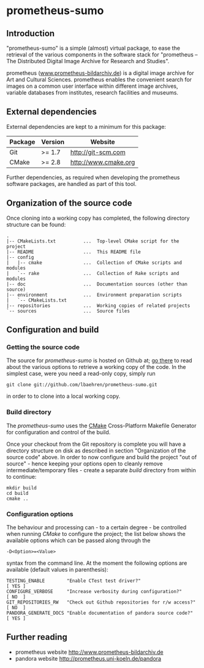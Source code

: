# prometheus-sumo


## Introduction

"prometheus-sumo" is a simple (almost) virtual package, to ease the retrieval of
the various components in the software stack for "prometheus – The Distributed
Digital Image Archive for Research and Studies".

prometheus (www.prometheus-bildarchiv.de) is a digital image archive for Art and
Cultural Sciences. prometheus enables the convenient search for images on a
common user interface within different image archives, variable databases from
institutes, research facilities and museums.


## External dependencies

External dependencies are kept to a minimum for this package:

| Package | Version | Website              |
|---------|---------|----------------------|
| Git     | >= 1.7  | http://git-scm.com   |
| CMake   | >= 2.8  | http://www.cmake.org |

Further dependencies, as required when developing the prometheus software
packages, are handled as part of this tool.


## Organization of the source code

Once cloning into a working copy has completed, the following directory structure
can be found:

    .
    |-- CMakeLists.txt          ...  Top-level CMake script for the project
    |-- README                  ...  This README file
    |-- config
    |   |-- cmake               ...  Collection of CMake scripts and modules
    |   `-- rake                ...  Collection of Rake scripts and modules
    |-- doc                     ...  Documentation sources (other than source)
    |-- environment             ...  Environment preparation scripts
    |   `-- CMakeLists.txt
    |-- repositories            ...  Working copies of related projects
    `-- sources                 ...  Source files

## Configuration and build

### Getting the source code

The source for _prometheus-sumo_ is hosted on Github at;
[go there](https://github.com/lbaehren/prometheus-sumo) to read about the various
options to retrieve a working copy of the code. In the simplest case, were you
need a read-only copy, simply run

    git clone git://github.com/lbaehren/prometheus-sumo.git

in order to to clone into a local working copy.

### Build directory

The _prometheus-sumo_ uses the [CMake](http://www.cmake.org) Cross-Platform
Makefile Generator for configuration and control of the build.

Once your checkout from the Git repository is complete you will have a directory
structure on disk as described in section "Organization of the source code"
above. In order to now configure and build the project "out of source" - hence
keeping your options open to cleanly remove intermediate/temporary files - create
a separate *build* directory from within to continue:

    mkdir build
    cd build
    cmake ..

### Configuration options

The behaviour and processing can - to a certain degree - be controlled when
running _CMake_ to configure the project; the list below
shows the available options which can be passed along through the

    -D<Option>=<Value>

syntax from the command line. At the moment the following options are available
(default values in parenthesis):

    TESTING_ENABLE        "Enable CTest test driver?"                     [ YES ]
    CONFIGURE_VERBOSE     "Increase verbosity during configuration?"      [ NO  ]
    GIT_REPOSITORIES_RW   "Check out Github repositories for r/w access?" [ NO  ]
    PANDORA_GENERATE_DOCS "Enable documentation of pandora source code?"  [ YES ]

## Further reading

* prometheus website <http://www.prometheus-bildarchiv.de>
* pandora website <http://prometheus.uni-koeln.de/pandora>
